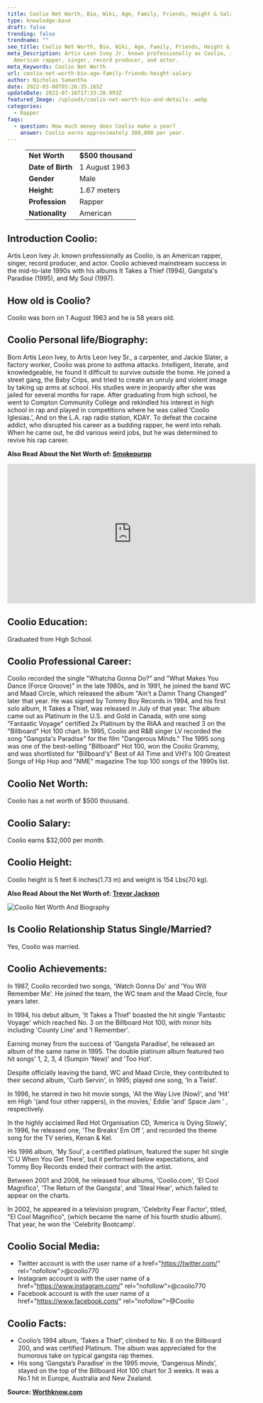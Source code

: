 ```yaml
---
title: Coolio Net Worth, Bio, Wiki, Age, Family, Friends, Height & Salary
type: knowledge-base
draft: false
trending: false
trendname: ""
seo_title: Coolio Net Worth, Bio, Wiki, Age, Family, Friends, Height & Salary
meta_Description: Artis Leon Ivey Jr. known professionally as Coolio, is an
  American rapper, singer, record producer, and actor.
meta_Keywords: Coolio Net Worth
url: coolio-net-worth-bio-age-family-friends-height-salary
author: Nicholas Samantha
date: 2022-03-08T05:26:35.165Z
updateDate: 2022-07-16T17:33:28.993Z
featured_Image: /uploads/coolio-net-worth-bio-and-details-.webp
categories:
  - Rapper
faqs:
  - question: How much money does Coolio make a year?
    answer: Coolio earns approximately 380,000 per year.
---
```

<figure class="wp-block-table is-style-stripes">
  <table>
    <tbody>
      <tr>
        <td>
          <strong>Net Worth</strong>
        </td>
        <td>
          <strong>$500 thousand</strong>
        </td>
      </tr>
      <tr>
        <td>
          <strong>Date of Birth</strong>
        </td>
        <td>1 August 1963</td>
      </tr>
      <tr>
        <td>
          <strong>Gender</strong>
        </td>
        <td>Male</td>
      </tr>
      <tr>
        <td>
          <strong>Height:</strong>
        </td>
        <td>1.67 meters</td>
      </tr>
      <tr>
        <td>
          <strong>Profession</strong>
        </td>
        <td>Rapper</td>
      </tr>
      <tr>
        <td>
          <strong>Nationality</strong>
        </td>
        <td>American</td>
      </tr>
    </tbody>
  </table>
</figure>

## Introduction Coolio:

Artis Leon Ivey Jr. known professionally as Coolio, is an American rapper, singer, record producer, and actor. Coolio achieved mainstream success in the mid-to-late 1990s with his albums It Takes a Thief (1994), Gangsta's Paradise (1995), and My Soul (1997).

## How old is Coolio?

Coolio was born on 1 August 1963 and he is 58 years old.

## Coolio Personal life/Biography:

Born Artis Leon Ivey, to Artis Leon Ivey Sr., a carpenter, and Jackie Slater, a factory worker, Coolio was prone to asthma attacks. Intelligent, literate, and knowledgeable, he found it difficult to survive outside the home. He joined a street gang, the Baby Crips, and tried to create an unruly and violent image by taking up arms at school. His studies were in jeopardy after she was jailed for several months for rape. After graduating from high school, he went to Compton Community College and rekindled his interest in high school in rap and played in competitions where he was called ‘Coolio Iglesias.’, And on the L.A. rap radio station, KDAY. To defeat the cocaine addict, who disrupted his career as a budding rapper, he went into rehab. When he came out, he did various weird jobs, but he was determined to revive his rap career.

**Also Read About the Net Worth of: <a href="https://worthknow.com/smokepurpp-net-worth-bio-wiki-age-family-friends-height-salary/" target="_blank" rel="noopener">Smokepurpp</a>**

<iframe width="560" height="315" src="https://www.youtube.com/embed/E4REBbDw9T0" title="YouTube video player" frameborder="0" allow="accelerometer; autoplay; clipboard-write; encrypted-media; gyroscope; picture-in-picture" allowfullscreen></iframe>

## Coolio Education:

Graduated from High School.

## Coolio Professional Career:

Coolio recorded the single "Whatcha Gonna Do?" and "What Makes You Dance (Force Groove)" in the late 1980s, and in 1991, he joined the band WC and Maad Circle, which released the album "Ain't a Damn Thang Changed" later that year. He was signed by Tommy Boy Records in 1994, and his first solo album, It Takes a Thief, was released in July of that year. The album came out as Platinum in the U.S. and Gold in Canada, with one song "Fantastic Voyage" certified 2x Platinum by the RIAA and reached 3 on the "Billboard" Hot 100 chart. In 1995, Coolio and R&B singer LV recorded the song "Gangsta's Paradise" for the film "Dangerous Minds." The 1995 song was one of the best-selling "Billboard" Hot 100, won the Coolio Grammy, and was shortlisted for "Billboard's" Best of All Time and VH1's 100 Greatest Songs of Hip Hop and "NME" magazine The top 100 songs of the 1990s list.

## Coolio Net Worth:

Coolio has a net worth of $500 thousand.

## Coolio Salary:

Coolio earns $32,000 per month.

## Coolio Height:

Coolio height is 5 feet 6 inches(1.73 m) and weight is 154 Lbs(70 kg).

**Also Read About the Net Worth of: <a href="https://worthknow.com/trevor-jackson-net-worth-bio-wiki-age-family-friends-height-salary/" target="_blank" rel="noopener">Trevor Jackson</a>**

![Coolio Net Worth And Biography](/uploads/coolio-net-worth.webp)

## Is Coolio Relationship Status Single/Married?

Yes, Coolio was married.

## Coolio Achievements:

In 1987, Coolio recorded two songs, 'Watch Gonna Do' and 'You Will Remember Me'. He joined the team, the WC team and the Maad Circle, four years later.

In 1994, his debut album, 'It Takes a Thief' boasted the hit single 'Fantastic Voyage' which reached No. 3 on the Billboard Hot 100, with minor hits including 'County Line' and 'I Remember'.

Earning money from the success of 'Gangsta Paradise', he released an album of the same name in 1995. The double platinum album featured two hit songs' 1, 2, 3, 4 (Sumpin 'New)' and 'Too Hot'.

Despite officially leaving the band, WC and Maad Circle, they contributed to their second album, 'Curb Servin', in 1995; played one song, ‘In a Twist’.

In 1996, he starred in two hit movie songs, 'All the Way Live (Now)', and 'Hit' em High '(and four other rappers), in the movies,' Eddie 'and' Space Jam ' , respectively.

In the highly acclaimed Red Hot Organisation CD, ‘America is Dying Slowly’, in 1996, he released one, ‘The Breaks‘ Em Off ’, and recorded the theme song for the TV series, Kenan & Kel.

His 1996 album, 'My Soul', a certified platinum, featured the super hit single 'C U When You Get There', but it performed below expectations, and Tommy Boy Records ended their contract with the artist.

Between 2001 and 2008, he released four albums, 'Coolio.com', 'El Cool Magnifico', 'The Return of the Gangsta', and 'Steal Hear', which failed to appear on the charts.

In 2002, he appeared in a television program, 'Celebrity Fear Factor', titled, "El Cool Magnifico", (which became the name of his fourth studio album). That year, he won the 'Celebrity Bootcamp'.

## Coolio Social Media:

* Twitter account is with the user name of a href="[](https://bbquing.com/)https://twitter.com/" rel="nofollow">@coolio770</a>
* Instagram account is with the user name of a href="[](https://bbquing.com/)https://www.instagram.com/" rel="nofollow">@coolio770</a>
* Facebook account is with the user name of a href="[](https://bbquing.com/)https://www.facebook.com/" rel="nofollow">@Coolio</a>

## Coolio Facts:

* Coolio’s 1994 album, ‘Takes a Thief’, climbed to No. 8 on the Billboard 200, and was certified Platinum. The album was appreciated for the humorous take on typical gangsta rap themes.
* His song ‘Gangsta’s Paradise’ in the 1995 movie, ‘Dangerous Minds’, stayed on the top of the Billboard Hot 100 chart for 3 weeks. It was a No.1 hit in Europe, Australia and New Zealand.

**Source: <a href="https://worthknow.com/" target="_blank" rel="noopener">Worthknow.com</a>**